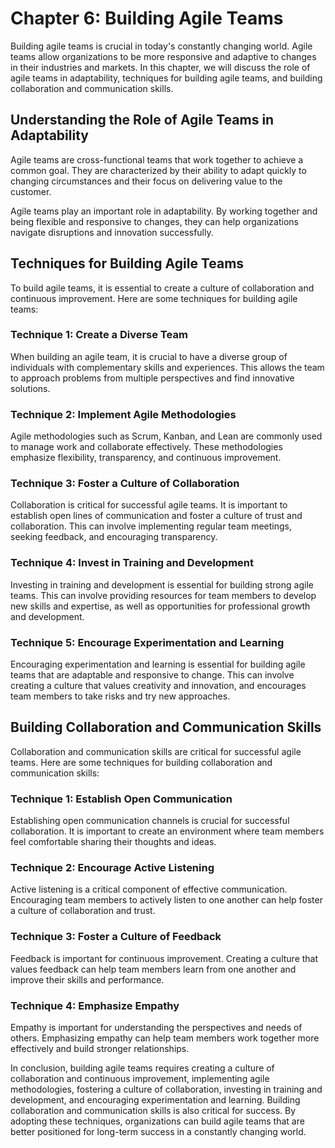 Chapter 6: Building Agile Teams
===============================

Building agile teams is crucial in today's constantly changing world. Agile teams allow organizations to be more responsive and adaptive to changes in their industries and markets. In this chapter, we will discuss the role of agile teams in adaptability, techniques for building agile teams, and building collaboration and communication skills.

Understanding the Role of Agile Teams in Adaptability
-----------------------------------------------------

Agile teams are cross-functional teams that work together to achieve a common goal. They are characterized by their ability to adapt quickly to changing circumstances and their focus on delivering value to the customer.

Agile teams play an important role in adaptability. By working together and being flexible and responsive to changes, they can help organizations navigate disruptions and innovation successfully.

Techniques for Building Agile Teams
-----------------------------------

To build agile teams, it is essential to create a culture of collaboration and continuous improvement. Here are some techniques for building agile teams:

### Technique 1: Create a Diverse Team

When building an agile team, it is crucial to have a diverse group of individuals with complementary skills and experiences. This allows the team to approach problems from multiple perspectives and find innovative solutions.

### Technique 2: Implement Agile Methodologies

Agile methodologies such as Scrum, Kanban, and Lean are commonly used to manage work and collaborate effectively. These methodologies emphasize flexibility, transparency, and continuous improvement.

### Technique 3: Foster a Culture of Collaboration

Collaboration is critical for successful agile teams. It is important to establish open lines of communication and foster a culture of trust and collaboration. This can involve implementing regular team meetings, seeking feedback, and encouraging transparency.

### Technique 4: Invest in Training and Development

Investing in training and development is essential for building strong agile teams. This can involve providing resources for team members to develop new skills and expertise, as well as opportunities for professional growth and development.

### Technique 5: Encourage Experimentation and Learning

Encouraging experimentation and learning is essential for building agile teams that are adaptable and responsive to change. This can involve creating a culture that values creativity and innovation, and encourages team members to take risks and try new approaches.

Building Collaboration and Communication Skills
-----------------------------------------------

Collaboration and communication skills are critical for successful agile teams. Here are some techniques for building collaboration and communication skills:

### Technique 1: Establish Open Communication

Establishing open communication channels is crucial for successful collaboration. It is important to create an environment where team members feel comfortable sharing their thoughts and ideas.

### Technique 2: Encourage Active Listening

Active listening is a critical component of effective communication. Encouraging team members to actively listen to one another can help foster a culture of collaboration and trust.

### Technique 3: Foster a Culture of Feedback

Feedback is important for continuous improvement. Creating a culture that values feedback can help team members learn from one another and improve their skills and performance.

### Technique 4: Emphasize Empathy

Empathy is important for understanding the perspectives and needs of others. Emphasizing empathy can help team members work together more effectively and build stronger relationships.

In conclusion, building agile teams requires creating a culture of collaboration and continuous improvement, implementing agile methodologies, fostering a culture of collaboration, investing in training and development, and encouraging experimentation and learning. Building collaboration and communication skills is also critical for success. By adopting these techniques, organizations can build agile teams that are better positioned for long-term success in a constantly changing world.
